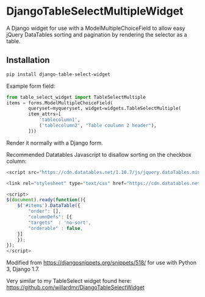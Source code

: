 # DjangoTableSelectMultipleWidget
A Django widget for use with a ModelMultipleChoiceField to allow easy jQuery DataTables sorting and pagination by rendering the selector as a table.

## Installation

```bash
pip install django-table-select-widget
```

Example form field:
```python
from table_select_widget import TableSelectMultiple
items = forms.ModelMultipleChoiceField(
        queryset=myqueryset, widget=widgets.TableSelectMultiple(
        item_attrs=[
            'tablecolumn1',
            ('tablecolumn2', "Table coulumn 2 header"),
        ]))
```
        
Render it normally with a Django form.


Recommended Datatables Javascript to disallow sorting on the checkbox column:

```javascript
<script src="https://cdn.datatables.net/1.10.7/js/jquery.dataTables.min.js"></script>

<link rel="stylesheet" type="text/css" href="https://cdn.datatables.net/1.10.7/css/jquery.dataTables.css"></link>

<script>
$(document).ready(function(){
    $('#items').DataTable({
        "order": [],
        "columnDefs": [{
        "targets"  : 'no-sort',
        "orderable" : false,
    }]
    });
});
</script>
```

Modified from https://djangosnippets.org/snippets/518/ for use with Python 3, Django 1.7.


Very similar to my TableSelect widget found here: https://github.com/willardmr/DjangoTableSelectWidget
